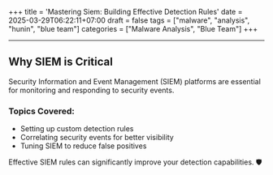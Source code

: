 +++
title = 'Mastering Siem: Building Effective Detection Rules'
date = 2025-03-29T06:22:11+07:00
draft = false
tags = ["malware", "analysis", "hunin", "blue team"]
categories = ["Malware Analysis", "Blue Team"]
+++

---
## Why SIEM is Critical
Security Information and Event Management (SIEM) platforms are essential for monitoring and responding to security events.

### Topics Covered:
- Setting up custom detection rules
- Correlating security events for better visibility
- Tuning SIEM to reduce false positives

Effective SIEM rules can significantly improve your detection capabilities. 🛡️